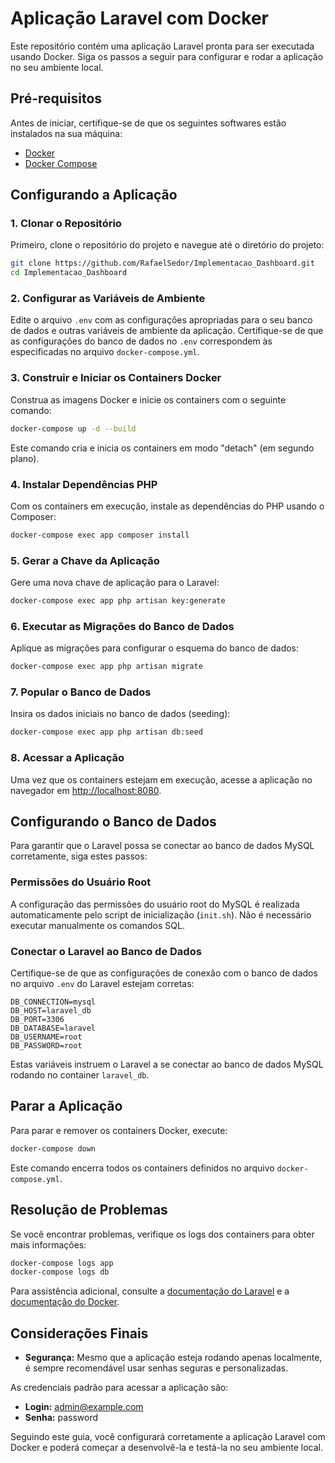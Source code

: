 # Aplicação Laravel com Docker

Este repositório contém uma aplicação Laravel pronta para ser executada usando Docker. Siga os passos a seguir para configurar e rodar a aplicação no seu ambiente local.

## Pré-requisitos

Antes de iniciar, certifique-se de que os seguintes softwares estão instalados na sua máquina:

- [Docker](https://www.docker.com/get-started)
- [Docker Compose](https://docs.docker.com/compose/install/)

## Configurando a Aplicação

### 1. Clonar o Repositório

Primeiro, clone o repositório do projeto e navegue até o diretório do projeto:

```bash
git clone https://github.com/RafaelSedor/Implementacao_Dashboard.git
cd Implementacao_Dashboard
```

### 2. Configurar as Variáveis de Ambiente

Edite o arquivo `.env` com as configurações apropriadas para o seu banco de dados e outras variáveis de ambiente da aplicação. Certifique-se de que as configurações do banco de dados no `.env` correspondem às especificadas no arquivo `docker-compose.yml`.

### 3. Construir e Iniciar os Containers Docker

Construa as imagens Docker e inicie os containers com o seguinte comando:

```bash
docker-compose up -d --build
```

Este comando cria e inicia os containers em modo "detach" (em segundo plano).

### 4. Instalar Dependências PHP

Com os containers em execução, instale as dependências do PHP usando o Composer:

```bash
docker-compose exec app composer install
```

### 5. Gerar a Chave da Aplicação

Gere uma nova chave de aplicação para o Laravel:

```bash
docker-compose exec app php artisan key:generate
```

### 6. Executar as Migrações do Banco de Dados

Aplique as migrações para configurar o esquema do banco de dados:

```bash
docker-compose exec app php artisan migrate
```

### 7. Popular o Banco de Dados

Insira os dados iniciais no banco de dados (seeding):

```bash
docker-compose exec app php artisan db:seed
```

### 8. Acessar a Aplicação

Uma vez que os containers estejam em execução, acesse a aplicação no navegador em [http://localhost:8080](http://localhost:8080).

## Configurando o Banco de Dados

Para garantir que o Laravel possa se conectar ao banco de dados MySQL corretamente, siga estes passos:

### Permissões do Usuário Root

A configuração das permissões do usuário root do MySQL é realizada automaticamente pelo script de inicialização (`init.sh`). Não é necessário executar manualmente os comandos SQL.

### Conectar o Laravel ao Banco de Dados

Certifique-se de que as configurações de conexão com o banco de dados no arquivo `.env` do Laravel estejam corretas:

```env
DB_CONNECTION=mysql
DB_HOST=laravel_db
DB_PORT=3306
DB_DATABASE=laravel
DB_USERNAME=root
DB_PASSWORD=root
```

Estas variáveis instruem o Laravel a se conectar ao banco de dados MySQL rodando no container `laravel_db`.

## Parar a Aplicação

Para parar e remover os containers Docker, execute:

```bash
docker-compose down
```

Este comando encerra todos os containers definidos no arquivo `docker-compose.yml`.

## Resolução de Problemas

Se você encontrar problemas, verifique os logs dos containers para obter mais informações:

```bash
docker-compose logs app
docker-compose logs db
```

Para assistência adicional, consulte a [documentação do Laravel](https://laravel.com/docs) e a [documentação do Docker](https://docs.docker.com/).

## Considerações Finais

- **Segurança:** Mesmo que a aplicação esteja rodando apenas localmente, é sempre recomendável usar senhas seguras e personalizadas.

As credenciais padrão para acessar a aplicação são:

- **Login:** admin@example.com
- **Senha:** password

Seguindo este guia, você configurará corretamente a aplicação Laravel com Docker e poderá começar a desenvolvê-la e testá-la no seu ambiente local.